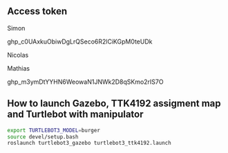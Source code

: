 ## Access token

Simon

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

Nicolas


Mathias

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

## How to launch Gazebo, TTK4192 assigment map and Turtlebot with manipulator
```bash
export TURTLEBOT3_MODEL=burger
source devel/setup.bash
roslaunch turtlebot3_gazebo turtlebot3_ttk4192.launch
```
